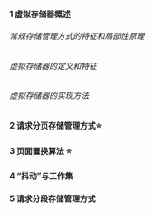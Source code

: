 #### 1 虚拟存储器概述
###### 常规存储管理方式的特征和局部性原理



###### 虚拟存储器的定义和特征



###### 虚拟存储器的实现方法



#### 2 请求分页存储管理方式⭐




#### 3 页面置换算法 ⭐




#### 4 “抖动”与工作集




#### 5 请求分段存储管理方式